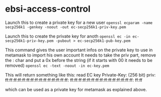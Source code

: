 # ebsi-access-control

Launch this to create a private key for a new user
```openssl ecparam -name secp256k1 -genkey -noout -out ec-secp256k1-priv-key.pem```

Launch this to create the private key for anoth
```openssl ec -in ec-secp256k1-priv-key.pem -pubout > ec-secp256k1-pub-key.pem```

This command gives the user important infos on the private key to use in metamask to import his own account
It needs to take the priv part, remove the : char and put a 0x before the string (if it starts with 00 it needs to be removed)
```openssl ec -text -noout -in ec-key.pem```

This will return something like this:
read EC key
Private-Key: (256 bit)
priv:
    ff:ff:ff:ff:ff:ff:ff:ff:ff:ff:ff:ff:ff:ff:ff:
    ff:ff:ff:ff:ff:ff:ff:ff:ff:ff:ff:ff:ff:ff:ff:
    ff:ff

which can be used as a private key for metamask as explained above.
